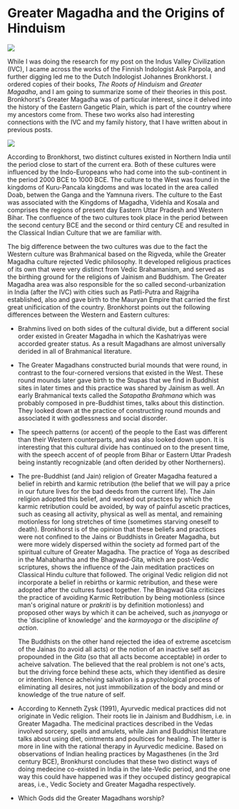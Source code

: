 # Greater Magadha and the Origins of Hinduism

![](https://subirvarma.github.io/GeneralCognitics/images/fig25.png) 

While I was doing the research for my post on the Indus Valley Civilization (IVC), I acame across the works of the Finnish Indologist Ask Parpola, and further digging led me to the Dutch Indologist Johannes Bronkhorst. I ordered copies of their books, *The Roots of Hinduism* and *Greater Magadha*, and I am going to summarize some of their theories in this post. Bronkhorst's Greater Magadha was of particular interest, since it delved into the history of the Eastern Gangetic Plain, which is part of the country where my ancestors come from. These two works also had interesting connections with the IVC and my family history, that I have written about in previous posts.

![](https://subirvarma.github.io/GeneralCognitics/images/fig26.png) 

According to Bronkhorst, two distinct cultures existed in Northern India until the period close to start of the current era. Both of these cultures were influenced by  the Indo-Europeans who had come into the sub-continent in the period 2000 BCE to 1000 BCE. The culture to the West was found in the kingdoms of Kuru-Pancala kingdoms and was located in the area called Doab, betwen the Ganga and the Yamnuna rivers. The culture to the East  was associated with the Kingdoms of Magadha, Videhla and Kosala and comprises the regions of present day Eastern Uttar Pradesh and Western Bihar. The confluence of the two cultures took place in the period between the second century BCE and the second or third century CE and resulted in the Classical Indian Culture that we are familiar with.

The big difference between the two cultures was due to the fact the Western culture was Brahmanical based on the Rigveda, while the Greater Magadha culture rejected Vedic philosophy. It developed religious practices of its own that were very distinct from Vedic Brahamanism, and served as the birthing ground for the religions of Jainism and Buddhism. The Greater Magadha area was also responsible for the so called second-urbanization in India (after the IVC) with cities such as Patli-Putra and Rajgriha established, also and gave birth to the Mauryan Empire that carried the first great unificication of the country. 
Bronkhorst points out the following differences between the Western and Eastern cultures:

- Brahmins lived on both sides of the cultural divide, but a different social order existed in Greater Magadha in which the Kashatriyas were accorded greater status. As a result Magadhans are almost universally derided in all of Brahmanical literature. 
- The Greater Magadhans constructed burial mounds that were round, in contrast to the four-cornered versions that existed in the West. These round mounds later gave birth to the Stupas that we find in Buddhist sites in later times and this practice was shared by Jainism as well. An early Brahmanical texts called the *Satapatha Brahmana* which was probably composed in pre-Buddhist times,  talks about this distinction. They looked down at the practice of constructing round mounds and associated it with godlessness and social disorder. 
- The speech patterns (or accent) of the people to the East was different than their Western counterparts, and was also looked down upon. It is interesting that this cultural divide has continued on to the present time, with the speech accent of of people from Bihar or Eastern Uttar Pradesh being instantly recognizable (and often derided by other Northerners). 
- The pre-Buddhist (and Jain) religion of Greater Magadha featured a belief in rebirth and karmic retribution (the belief that we will pay a price in our future lives for the bad deeds from the current life). The Jain religion adopted this belief, and worked out practces by which the karmic retribution could be avoided, by way of painful ascetic practices, such as ceasing all activity, physical as well as mental, and remaining motionless for long stretches of time (sometimes starving oneself to death). Bronkhorst is of the opinion that these beliefs and practices were not confined to the Jains or Buddhists in Greater Magadha, but were more widely dispersed within the society ad formed part of the spiritual culture of Greater Magadha. The practice of Yoga as described in the Mahabhartha and the Bhagwad-Gita, which are post-Vedic scriptures, shows the influence of the Jain meditation practices on Classical Hindu culture that followed. The original Vedic religion did not incorporate a belief in rebirths or karmic retribution, and these were adopted after the cultures fused together. The Bhagwad Gita criticizes the practice of avoiding Karmic Retribution by being motionless (since man's original nature or *prakriti* is by definition motionless) and proposed other ways by which it can be acheived, such as *jnanyoga* or the 'discipline of knowledge' and the *karmayoga* or the *discipline of action*.

   The Buddhists on the other hand rejected the idea of extreme ascetcism of the Jainas (to avoid all acts) or the notion of an inactive self as propounded in the *Gita* (so that all acts become acceptable) in order to acheive salvation. The believed that the real problem is not one's acts, but the driving force behind these acts, which they identified as desire or intention. Hence acheiving salvation is a psychological process of eliminating all desires, not just immobilization of the body and mind or knowledge of the true nature of self.
   
-  According to Kenneth Zysk (1991), Ayurvedic medical practices did not originate in Vedic religion. Their roots lie in Jainism and Buddhism, i.e. in Greater Magadha. The medicinal practices described in the Vedas involved  sorcery, spells and amulets, while Jain and Buddhist literature talks about using diet, ointments and poultices for healing. The latter is more in line with the rational therapy in Ayurvedic medicine. Based on observations of Indian healing practices by Magasthenes (in the 3rd century BCE), Bronkhurst concludes that these two distinct ways of doing medecine co-existed in India in the late-Vedic period, and the one way this could have happened was if they occuped distincy geograpical areas, i.e., Vedic Society and Greater Magadha respectively.
-  Which Gods did the Greater Magadhans worship? 
